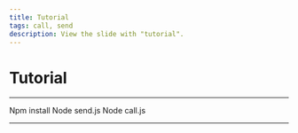 ```yaml
---
title: Tutorial
tags: call, send
description: View the slide with "tutorial".
---
```


# Tutorial



---

Npm install
Node send.js
Node call.js

---
